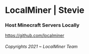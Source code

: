 # LocalMiner | Stevie
### Host Minecraft Servers Locally
https://github.com/localminer

###### Copyrights 2021 ~ LocalMiner Team 